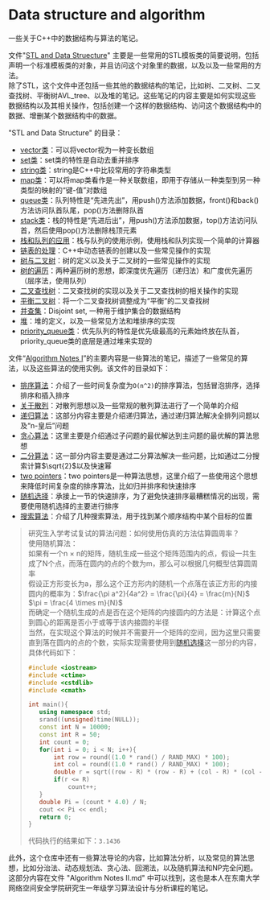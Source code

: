 # Data structure and algorithm
一些关于C++中的数据结构与算法的笔记。  
  
文件"[STL and Data Struecture](./STL%20and%20Data%20Structure.md)" 主要是一些常用的STL模板类的简要说明，包括声明一个标准模板类的对象，并且访问这个对象里的数据，以及以及一些常用的方法。  
除了STL，这个文件中还包括一些其他的数据结构的笔记，比如树、二叉树、二叉查找树、平衡树AVL_tree、以及堆的笔记。这些笔记的内容主要是如何实现这些数据结构以及其相关操作，包括创建一个这样的数据结构、访问这个数据结构中的数据、增删某个数据结构中的数据。  
  
"STL and Data Structure" 的目录：
- [vector类](./STL%20and%20Data%20Structure.md#vector)：可以将vector视为一种变长数组  
- [set类](./STL%20and%20Data%20Structure.md#set)：set类的特性是自动去重并排序  
- [string类](./STL%20and%20Data%20Structure.md#string)：string是C++中比较常用的字符串类型  
- [map类](./STL%20and%20Data%20Structure.md#map)：可以将map类看作是一种关联数组，即用于存储从一种类型到另一种类型的映射的“键-值”对数组  
- [queue类](./STL%20and%20Data%20Structure.md#queue)：队列特性是“先进先出”，用push()方法添加数据，front()和back()方法访问队首队尾，pop()方法删除队首  
- [stack类](./STL%20and%20Data%20Structure.md#stack)：栈的特性是“先进后出”，用push()方法添加数据，top()方法访问队首，然后使用pop()方法删除栈顶元素  
- [栈和队列的应用](./STL%20and%20Data%20Structure.md#stack&queue)：栈与队列的使用示例，使用栈和队列实现一个简单的计算器  
- [链表的处理](./STL%20and%20Data%20Structure.md#linked_table)：C++中动态链表的创建以及一些常见操作的实现  
- [树与二叉树](./STL%20and%20Data%20Structure.md#binary_tree)：树的定义以及关于二叉树的一些常见操作的实现  
- [树的遍历](./STL%20and%20Data%20Structure.md#tree)：两种遍历树的思想，即深度优先遍历（递归法）和广度优先遍历（层序法，使用队列）  
- [二叉查找树](./STL%20and%20Data%20Structure.md#bst)：二叉查找树的实现以及关于二叉查找树的相关操作的实现  
- [平衡二叉树](./STL%20and%20Data%20Structure.md#AVL_tree)：将一个二叉查找树调整成为“平衡”的二叉查找树  
- [并查集](./STL%20and%20Data%20Structure.md#union_and_find_set)：Disjoint set, 一种用于维护集合的数据结构  
- [堆](./STL%20and%20Data%20Structure.md#heap)：堆的定义，以及一些常见方法和堆排序的实现  
- [priority_queue类](./STL%20and%20Data%20Structure.md#priority_queue)：优先队列的特性是优先级最高的元素始终放在队首，priority_queue类的底层是通过堆来实现的  
  
文件“[Algorithm Notes I](./Algorithm%20Notes%20I.md)”的主要内容是一些算法的笔记，描述了一些常见的算法，以及这些算法的使用实例。该文件的目录如下：
- [排序算法](./Algorithm%20Notes%20I.md#sort)：介绍了一些时间复杂度为`O(n^2)`的排序算法，包括冒泡排序，选择排序和插入排序
- [关于散列](./Algorithm%20Notes%20I.md#hash)：对散列思想以及一些常规的散列算法进行了一个简单的介绍
- [递归算法](./Algorithm%20Notes%20I.md#recursion)：这部分内容主要是介绍递归算法，通过递归算法解决全排列问题以及“n-皇后”问题
- [贪心算法](./Algorithm%20Notes%20I.md#greedy)：这里主要是介绍通过子问题的最优解达到主问题的最优解的算法思想
- [二分算法](./Algorithm%20Notes%20I.md#binary)：这一部分内容主要是通过二分算法解决一些问题，比如通过二分搜索计算$\sqrt{2}$以及快速幂
- [two pointers](./Algorithm%20Notes%20I.md#two_pointers)：two pointers是一种算法思想，这里介绍了一些使用这个思想来降低时间复杂度的排序算法，比如归并排序和快速排序
- [随机选择](./Algorithm%20Notes%20I.md#random_select)：承接上一节的快速排序，为了避免快速排序最糟糕情况的出现，需要使用随机选择的主要进行排序
- [搜索算法](./Algorithm%20Notes%20I.md#search)：介绍了几种搜索算法，用于找到某个顺序结构中某个目标的位置
  
>研究生入学考试复试的算法问题：如何使用仿真的方法估算圆周率？  
>使用随机算法：  
>如果有一个n $\times$ n的矩阵，随机生成一些这个矩阵范围内的点，假设一共生成了N个点，而落在圆内的点的个数为m，那么可以根据几何概型估算圆周率  
>假设正方形变长为a，那么这个正方形内的随机一个点落在该正方形的内接圆内的概率为：$\frac{\pi a^2}{4a^2} = \frac{\pi}{4} = \frac{m}{N}$  
>$\pi = \frac{4 \times m}{N}$  
>而确定一个随机生成的点是否在这个矩阵的内接圆内的方法是：计算这个点到圆心的距离是否小于或等于该内接圆的半径  
>当然，在实现这个算法的时候并不需要开一个矩阵的空间，因为这里只需要直到落在圆内的点的个数，实际实现需要使用到[随机选择](./Algorithm%20Notes%20I.md#random_select)这一部分的内容，具体代码如下：  
>```c++
>#include <iostream>
>#include <ctime>
>#include <cstdlib>
>#include <cmath>
>
>int main(){
>    using namespace std;
>    srand((unsigned)time(NULL));
>    const int N = 10000;
>    const int R = 50;
>    int count = 0;
>    for(int i = 0; i < N; i++){
>        int row = round((1.0 * rand() / RAND_MAX) * 100);
>        int col = round((1.0 * rand() / RAND_MAX) * 100);
>        double r = sqrt((row - R) * (row - R) + (col - R) * (col - R));
>        if(r <= R)
>            count++;
>    }
>    double Pi = (count * 4.0) / N;
>    cout << Pi << endl;
>    return 0;
>}
>```
>代码执行的结果如下：`3.1436`

此外，这个仓库中还有一些算法导论的内容，比如算法分析，以及常见的算法思想，比如分治法、动态规划法、贪心法、回溯法，以及随机算法和NP完全问题。这部分内容在文件 "Algorithm Notes II.md" 中可以找到，这也是本人在东南大学网络空间安全学院研究生一年级学习算法设计与分析课程的笔记。

